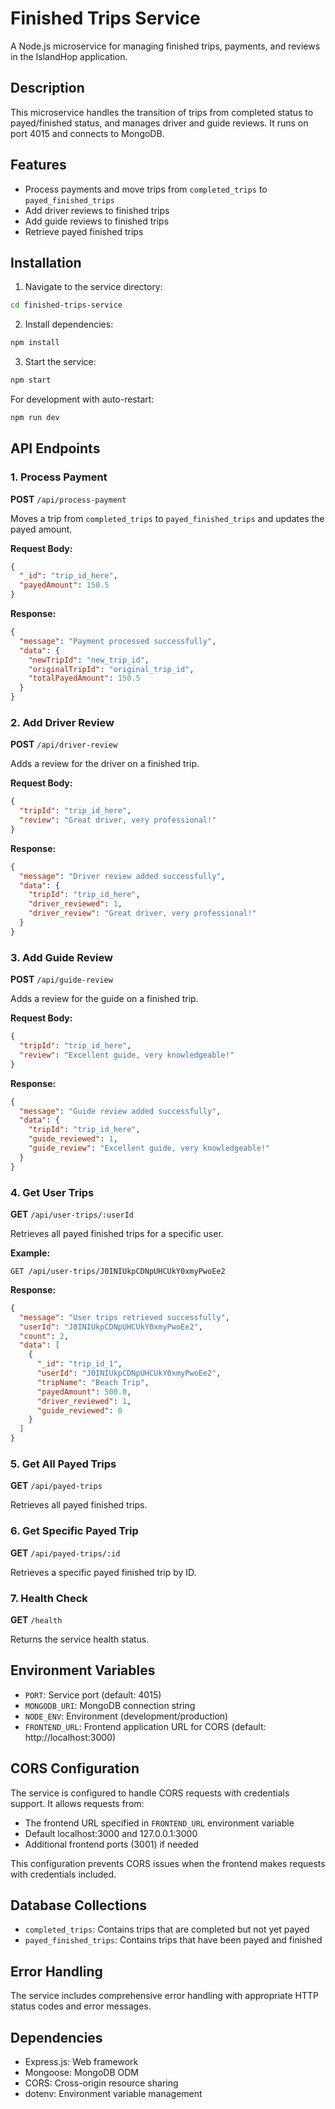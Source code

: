 # Finished Trips Service

A Node.js microservice for managing finished trips, payments, and reviews in the IslandHop application.

## Description

This microservice handles the transition of trips from completed status to payed/finished status, and manages driver and guide reviews. It runs on port 4015 and connects to MongoDB.

## Features

- Process payments and move trips from `completed_trips` to `payed_finished_trips`
- Add driver reviews to finished trips
- Add guide reviews to finished trips
- Retrieve payed finished trips

## Installation

1. Navigate to the service directory:

```bash
cd finished-trips-service
```

2. Install dependencies:

```bash
npm install
```

3. Start the service:

```bash
npm start
```

For development with auto-restart:

```bash
npm run dev
```

## API Endpoints

### 1. Process Payment

**POST** `/api/process-payment`

Moves a trip from `completed_trips` to `payed_finished_trips` and updates the payed amount.

**Request Body:**

```json
{
  "_id": "trip_id_here",
  "payedAmount": 150.5
}
```

**Response:**

```json
{
  "message": "Payment processed successfully",
  "data": {
    "newTripId": "new_trip_id",
    "originalTripId": "original_trip_id",
    "totalPayedAmount": 150.5
  }
}
```

### 2. Add Driver Review

**POST** `/api/driver-review`

Adds a review for the driver on a finished trip.

**Request Body:**

```json
{
  "tripId": "trip_id_here",
  "review": "Great driver, very professional!"
}
```

**Response:**

```json
{
  "message": "Driver review added successfully",
  "data": {
    "tripId": "trip_id_here",
    "driver_reviewed": 1,
    "driver_review": "Great driver, very professional!"
  }
}
```

### 3. Add Guide Review

**POST** `/api/guide-review`

Adds a review for the guide on a finished trip.

**Request Body:**

```json
{
  "tripId": "trip_id_here",
  "review": "Excellent guide, very knowledgeable!"
}
```

**Response:**

```json
{
  "message": "Guide review added successfully",
  "data": {
    "tripId": "trip_id_here",
    "guide_reviewed": 1,
    "guide_review": "Excellent guide, very knowledgeable!"
  }
}
```

### 4. Get User Trips

**GET** `/api/user-trips/:userId`

Retrieves all payed finished trips for a specific user.

**Example:**

```
GET /api/user-trips/J0INIUkpCDNpUHCUkY0xmyPwoEe2
```

**Response:**

```json
{
  "message": "User trips retrieved successfully",
  "userId": "J0INIUkpCDNpUHCUkY0xmyPwoEe2",
  "count": 2,
  "data": [
    {
      "_id": "trip_id_1",
      "userId": "J0INIUkpCDNpUHCUkY0xmyPwoEe2",
      "tripName": "Beach Trip",
      "payedAmount": 500.0,
      "driver_reviewed": 1,
      "guide_reviewed": 0
    }
  ]
}
```

### 5. Get All Payed Trips

**GET** `/api/payed-trips`

Retrieves all payed finished trips.

### 6. Get Specific Payed Trip

**GET** `/api/payed-trips/:id`

Retrieves a specific payed finished trip by ID.

### 7. Health Check

**GET** `/health`

Returns the service health status.

## Environment Variables

- `PORT`: Service port (default: 4015)
- `MONGODB_URI`: MongoDB connection string
- `NODE_ENV`: Environment (development/production)
- `FRONTEND_URL`: Frontend application URL for CORS (default: http://localhost:3000)

## CORS Configuration

The service is configured to handle CORS requests with credentials support. It allows requests from:
- The frontend URL specified in `FRONTEND_URL` environment variable
- Default localhost:3000 and 127.0.0.1:3000
- Additional frontend ports (3001) if needed

This configuration prevents CORS issues when the frontend makes requests with credentials included.

## Database Collections

- `completed_trips`: Contains trips that are completed but not yet payed
- `payed_finished_trips`: Contains trips that have been payed and finished

## Error Handling

The service includes comprehensive error handling with appropriate HTTP status codes and error messages.

## Dependencies

- Express.js: Web framework
- Mongoose: MongoDB ODM
- CORS: Cross-origin resource sharing
- dotenv: Environment variable management
